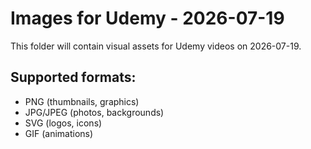 # Images for Udemy - 2026-07-19

This folder will contain visual assets for Udemy videos on 2026-07-19.

## Supported formats:
- PNG (thumbnails, graphics)
- JPG/JPEG (photos, backgrounds)
- SVG (logos, icons)
- GIF (animations)

